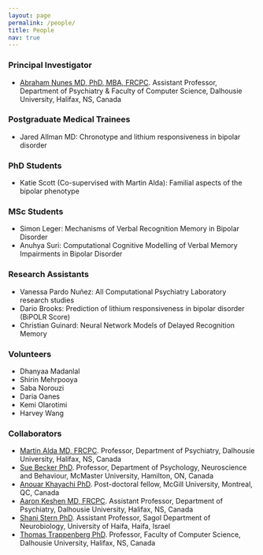 ```yaml
---
layout: page
permalink: /people/
title: People
nav: true
---
```



### Principal Investigator  

- [Abraham Nunes MD, PhD, MBA, FRCPC](https://abrahamnunes.com). Assistant Professor, Department of Psychiatry & Faculty of Computer Science, Dalhousie University, Halifax, NS, Canada

### Postgraduate Medical Trainees

- Jared Allman MD: Chronotype and lithium responsiveness in bipolar disorder

### PhD Students  

- Katie Scott (Co-supervised with Martin Alda): Familial aspects of the bipolar phenotype

### MSc Students

- Simon Leger: Mechanisms of Verbal Recognition Memory in Bipolar Disorder
- Anuhya Suri: Computational Cognitive Modelling of Verbal Memory Impairments in Bipolar Disorder

### Research Assistants 

- Vanessa Pardo Nuñez: All Computational Psychiatry Laboratory research studies
- Dario Brooks: Prediction of lithium responsiveness in bipolar disorder (BiPOLR Score)
- Christian Guinard: Neural Network Models of Delayed Recognition Memory 

### Volunteers  

- Dhanyaa Madanlal
- Shirin Mehrpooya
- Saba Norouzi
- Daria Oanes
- Kemi Olarotimi
- Harvey Wang

### Collaborators  

- [Martin Alda MD, FRCPC](https://medicine.dal.ca/departments/department-sites/psychiatry/our-people/faculty/martin-alda.html). Professor, Department of Psychiatry, Dalhousie University, Halifax, NS, Canada
- [Sue Becker PhD](https://mira.mcmaster.ca/team/bio/sue-becker). Professor, Department of Psychology, Neuroscience and Behaviour, McMaster University, Hamilton, ON, Canada  
- [Anouar Khayachi PhD](https://scholar.google.ca/citations?user=ZI9GRPwAAAAJ&hl=en). Post-doctoral fellow, McGill University, Montreal, QC, Canada 
- [Aaron Keshen MD, FRCPC](https://medicine.dal.ca/departments/department-sites/psychiatry/our-people/faculty/aaron-keshen.html). Assistant Professor, Department of Psychiatry, Dalhousie University, Halifax, NS, Canada  
- [Shani Stern PhD](https://www.shanistern-diseasemodelinglab.com/). Assistant Professor, Sagol Department of Neurobiology, University of Haifa, Haifa, Israel
- [Thomas Trappenberg PhD](https://www.dal.ca/faculty/computerscience/faculty-staff/thomas-trappenberg.html). Professor, Faculty of Computer Science, Dalhousie University, Halifax, NS, Canada  
